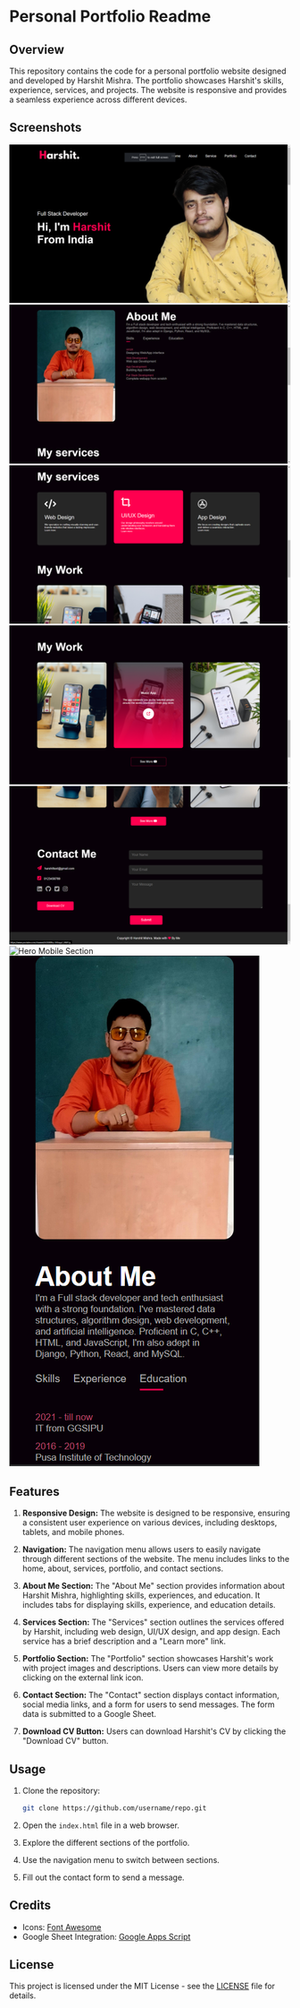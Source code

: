 # Personal Portfolio Readme

## Overview

This repository contains the code for a personal portfolio website designed and developed by Harshit Mishra. The portfolio showcases Harshit's skills, experience, services, and projects. The website is responsive and provides a seamless experience across different devices.

## Screenshots

![Hero Section](images/sample/hero-sxn.png)
![About Section](images/sample/about-sxn.png)
![Services Section](images/sample/services-sxn.png)
![Work Section](images/sample/work-sxn.png)
![Contact Section](images/sample/contact-sxn.png)
![Hero Mobile Section](images/sample/.png)
![About Mobile Section](images/sample/about-mob-sxn.png)
## Features

1. **Responsive Design:** The website is designed to be responsive, ensuring a consistent user experience on various devices, including desktops, tablets, and mobile phones.

2. **Navigation:** The navigation menu allows users to easily navigate through different sections of the website. The menu includes links to the home, about, services, portfolio, and contact sections.

3. **About Me Section:** The "About Me" section provides information about Harshit Mishra, highlighting skills, experiences, and education. It includes tabs for displaying skills, experience, and education details.

4. **Services Section:** The "Services" section outlines the services offered by Harshit, including web design, UI/UX design, and app design. Each service has a brief description and a "Learn more" link.

5. **Portfolio Section:** The "Portfolio" section showcases Harshit's work with project images and descriptions. Users can view more details by clicking on the external link icon.

6. **Contact Section:** The "Contact" section displays contact information, social media links, and a form for users to send messages. The form data is submitted to a Google Sheet.

7. **Download CV Button:** Users can download Harshit's CV by clicking the "Download CV" button.

## Usage

1. Clone the repository:

   ```bash
   git clone https://github.com/username/repo.git
   ```

2. Open the `index.html` file in a web browser.

3. Explore the different sections of the portfolio.

4. Use the navigation menu to switch between sections.

5. Fill out the contact form to send a message.

## Credits

- Icons: [Font Awesome](https://fontawesome.com/)
- Google Sheet Integration: [Google Apps Script](https://developers.google.com/apps-script/guides/web)

## License

This project is licensed under the MIT License - see the [LICENSE](LICENSE) file for details.

